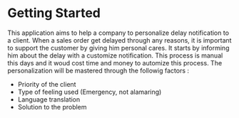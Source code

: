 # Getting Started

This application aims to help a company to personalize delay notification to a client. When a sales order get delayed through any reasons, it is important to support the customer by giving him personal cares. It starts by informing him about the delay with a customize notification. This process is manual this days and it woud cost time and money to automize this process. The personalization will be mastered through the followig factors :

- Priority of the client
- Type of feeling used (Emergency, not alamaring)
- Language translation
- Solution to the problem

